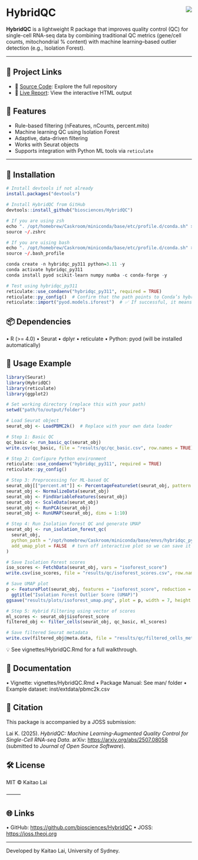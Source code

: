 # HybridQC <img src="https://img.shields.io/badge/R-4.0+-brightgreen" align="right"/>

**HybridQC** is a lightweight R package that improves quality control (QC) for single-cell RNA-seq data by combining traditional QC metrics (gene/cell counts, mitochondrial % content) with machine learning–based outlier detection (e.g., Isolation Forest).

---

## 📄 Project Links
- 📂 [Source Code](https://github.com/biosciences/HybridQC): Explore the full repository
- 🔗 [Live Report](https://biosciences.github.io/HybridQC/HybridQC.html): View the interactive HTML output

## 🚀 Features

- Rule-based filtering (nFeatures, nCounts, percent.mito)
- Machine learning QC using Isolation Forest
- Adaptive, data-driven filtering
- Works with Seurat objects
- Supports integration with Python ML tools via `reticulate`

---

## 🧪 Installation

```r
# Install devtools if not already
install.packages("devtools")

# Install HybridQC from GitHub
devtools::install_github("biosciences/HybridQC")

# If you are using zsh
echo ". /opt/homebrew/Caskroom/miniconda/base/etc/profile.d/conda.sh" >> ~/.zshrc
source ~/.zshrc

# If you are uising bash
echo ". /opt/homebrew/Caskroom/miniconda/base/etc/profile.d/conda.sh" >> ~/.bash_profile
source ~/.bash_profile

conda create -n hybridqc_py311 python=3.11 -y
conda activate hybridqc_py311
conda install pyod scikit-learn numpy numba -c conda-forge -y

# Test using hybridqc_py311
reticulate::use_condaenv("hybridqc_py311", required = TRUE)
reticulate::py_config()  # Confirm that the path points to Conda’s hybridqc_py311 environment
reticulate::import("pyod.models.iforest")  # ✅ If successful, it means the environment is ready
```

## 📦 Dependencies
• R (>= 4.0)
• Seurat
• dplyr
• reticulate
• Python: pyod (will be installed automatically)

## 📖 Usage Example
```r
library(Seurat)
library(HybridQC)
library(reticulate)
library(ggplot2)

# Set working directory (replace this with your path)
setwd("path/to/output/folder")

# Load Seurat object
seurat_obj <- LoadPBMC2k()  # Replace with your own data loader

# Step 1: Basic QC
qc_basic <- run_basic_qc(seurat_obj)
write.csv(qc_basic, file = "results/qc/qc_basic.csv", row.names = TRUE)

# Step 2: Configure Python environment
reticulate::use_condaenv("hybridqc_py311", required = TRUE)
reticulate::py_config()

# Step 3: Preprocessing for ML-based QC
seurat_obj[["percent.mt"]] <- PercentageFeatureSet(seurat_obj, pattern = "^MT-")
seurat_obj <- NormalizeData(seurat_obj)
seurat_obj <- FindVariableFeatures(seurat_obj)
seurat_obj <- ScaleData(seurat_obj)
seurat_obj <- RunPCA(seurat_obj)
seurat_obj <- RunUMAP(seurat_obj, dims = 1:10)

# Step 4: Run Isolation Forest QC and generate UMAP
seurat_obj <- run_isolation_forest_qc(
  seurat_obj,
  python_path = "/opt/homebrew/Caskroom/miniconda/base/envs/hybridqc_py311/bin/python",
  add_umap_plot = FALSE  # turn off interactive plot so we can save it below
)

# Save Isolation Forest scores
iso_scores <- FetchData(seurat_obj, vars = "isoforest_score")
write.csv(iso_scores, file = "results/qc/isoforest_scores.csv", row.names = TRUE)

# Save UMAP plot
p <- FeaturePlot(seurat_obj, features = "isoforest_score", reduction = "umap") +
  ggtitle("Isolation Forest Outlier Score (UMAP)")
ggsave("results/plots/isoforest_umap.png", plot = p, width = 7, height = 5)

# Step 5: Hybrid Filtering using vector of scores
ml_scores <- seurat_obj$isoforest_score
filtered_obj <- filter_cells(seurat_obj, qc_basic, ml_scores)

# Save filtered Seurat metadata
write.csv(filtered_obj@meta.data, file = "results/qc/filtered_cells_metadata.csv")
```
💡 See vignettes/HybridQC.Rmd for a full walkthrough.

## 📄 Documentation
• Vignette: vignettes/HybridQC.Rmd
• Package Manual: See man/ folder
• Example dataset: inst/extdata/pbmc2k.csv


## 📝 Citation

This package is accompanied by a JOSS submission:

Lai K. (2025). *HybridQC: Machine Learning-Augmented Quality Control for Single-Cell RNA-seq Data*. arXiv: https://arxiv.org/abs/2507.08058 (submitted to *Journal of Open Source Software*).

## 🛠️ License

MIT © Kaitao Lai

⸻

## 🌐 Links
• GitHub: https://github.com/biosciences/HybridQC
• JOSS: https://joss.theoj.org

---

Developed by Kaitao Lai, University of Sydney.
